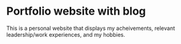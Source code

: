 # Portfolio website with blog

This is a personal website that displays my acheivements, relevant leadership/work experiences, and my hobbies. 

